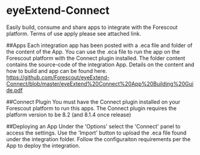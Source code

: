 # eyeExtend-Connect
Easily build, consume and share apps to integrate with the Forescout platform. Terms of use apply please see attached link.

##Apps
Each integration app has been posted with a .eca file and folder of the content of the App. You can use the .eca file to run
the app on the Forescout platform with the Connect plugin installed. The folder content contains the source-code of the integration App. 
Details on the content and how to build and app can be found here. 
https://github.com/Forescout/eyeExtend-Connect/blob/master/eyeExtend%20Connect%20App%20Building%20Guide.pdf

##Connect Plugin
You must have the Connect plugin installed on your Forescout platform to run this apps. The Connect plugin requires the platform
version to be 8.2 (and 8.1.4 once release)

##Deploying an App
Under the 'Options' select the 'Connect' panel to access the settings. Use the 'Import' button to upload the .eca file found under
the integration folder. Follow the configuraiton requirements per the App to deploy the integration.



